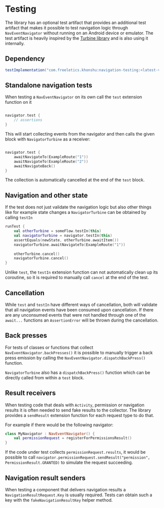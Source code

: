 # Testing

The library has an optional test artifact that provides an additional test artifact that makes
it possible to test navigation logic through `NavEventNavigator` without running on an Android 
device or emulator. The test artifact is heavily inspired by the 
[Turbine library](https://github.com/cashapp/turbine) and is also using it internally.


## Dependency

```groovy
testImplementation("com.freeletics.khonshu:navigation-testing:<latest-version>")
```


## Standalone navigation tests

When testing a `NavEventNavigator` on its own call the `test` extension function on it

```kotlin

navigator.test {
    // assertions
}
```

This will start collecting events from the navigator and then calls the given block with 
`NavigatorTurbine` as a receiver:

```kotlin

navigator.test {
    awaitNavigateTo(ExampleRoute("1"))
    awaitNavigateTo(ExampleRoute("2"))
    awaitNavigateBack()
}
```

The collection is automatically cancelled at the end of the `test` block.

## Navigation and other state

If the test does not just validate the navigation logic but also other things like for example
state changes a `NavigatorTurbine` can be obtained by calling `testIn`

```kotlin
runTest {
    val otherTurbine = someFlow.testIn(this)
    val navigatorTurbine = navigator.testIn(this)
    assertEquals(newState, otherTurbine.awaitItem())
    navigatorTurbine.awaitNavigateTo(ExampleRoute("1"))
    
    otherTurbine.cancel()
    navigatorTurbine.cancel()
}
```

Unlike `test`, the `testIn` extension function can not automatically clean up its coroutine, so it
is required to manually call `cancel` at the end of the test.

## Cancellation

While `test` and `testIn` have different ways of cancellation, both will validate that all 
navigation events have been consumed upon cancellation. If there are any unconsumed events
that were not handled through one of the `await...` functions an `AssertionError` will be thrown
during the cancellation.


## Back presses

For tests of classes or functions that collect `NavEventNavigator.backPresses()` it is possible
to manually trigger a back press emission by calling the `NavEventNavigator.dispatchBackPress()`
function.

`NavigatorTurbine` also has a `dispatchBackPress()` function which can be directly called from
within a `test` block.


## Result receivers

When testing code that deals with `Activity`, permission or navigation results it is often needed
to send fake results to the collector. The library provides a `sendResult` extension function for 
each request type to do that.

For example if there would be the following navigator:

```kotlin
class MyNavigator : NavEventNavigator() {
    val permissionRequest = registerForPermissionsResult()
}
```

If the code under test collects `permissionRequest.results`, it would be possible to call 
`navigator.permissionRequest.sendResult("permission", PermissionResult.GRANTED)` to simulate 
the request succeeding.


## Navigation result senders

When testing a component that delivers navigation results a `NavigationResultRequest.Key` is usually
required. Tests can obtain such a key with the `fakeNavigationResultKey` helper method.
